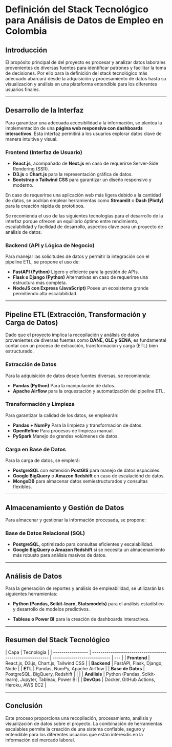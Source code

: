 # **Definición del Stack Tecnológico para Análisis de Datos de Empleo en Colombia**

## **Introducción**

El propósito principal de del proyecto es procesar y analizar datos laborales provenientes de diversas fuentes para identificar patrones y facilitar la toma de decisiones. Por ello para la definición del stack tecnológico más adecuado abarcará desde la adquisición y procesamiento de datos hasta su visualización y análisis en una plataforma entendible para los diferentes usuarios finales.

---

## **Desarrollo de la Interfaz**

Para garantizar una adecuada accesibilidad a la información, se plantea la implementación de una **página web responsiva con dashboards interactivos**. Esta interfaz permitirá a los usuarios explorar datos clave de manera intuitiva y visual.

### **Frontend (Interfaz de Usuario)**

- **React.js**, acompañado de **Next.js** en caso de requerirse Server-Side Rendering (SSR).
- **D3.js** o **Chart.js** para la representación gráfica de datos.
- **Bootstrap o Tailwind CSS** para garantizar un diseño responsivo y moderno.

En caso de requerirse una aplicación web más ligera debido a la cantidad de datos, se podrían emplear herramientas como **Streamlit** o **Dash (Plotly)** para la creación rápida de prototipos.

Se recomienda el uso de las siguientes tecnologías para el desarrollo de la interfaz porque ofrecen un equilibrio óptimo entre rendimiento, escalabilidad y facilidad de desarrollo, aspectos clave para un proyecto de análisis de datos.

### **Backend (API y Lógica de Negocio)**

Para manejar las solicitudes de datos y permitir la integración con el pipeline ETL, se propone el uso de:

- **FastAPI (Python)** Ligero y eficiente para la gestión de APIs.
- **Flask o Django (Python)** Alternativas en caso de requerirse una estructura más completa.
- **NodeJS con Express (JavaScript)** Posee un ecosistema grande permitiendo alta escalabilidad.

---

## **Pipeline ETL (Extracción, Transformación y Carga de Datos)**

Dado que el proyecto implica la recopilación y análisis de datos provenientes de diversas fuentes como **DANE, OLE y SENA**, es fundamental contar con un proceso de extracción, transformación y carga (ETL) bien estructurado.

### **Extracción de Datos**

Para la adquisición de datos desde fuentes diversas, se recomienda:

- **Pandas (Python)** Para la manipulación de datos.
- **Apache Airflow** para la orquestación y automatización del pipeline ETL.

### **Transformación y Limpieza**

Para garantizar la calidad de los datos, se emplearán:

- **Pandas + NumPy** Para la limpieza y transformación de datos.
- **OpenRefine** Para procesos de limpieza manual.
- **PySpark** Manejo de grandes volúmenes de datos.

### **Carga en Base de Datos**

Para la carga de datos, se emplerá:

- **PostgreSQL** con extensión **PostGIS** para manejo de datos espaciales.
- **Google BigQuery** o **Amazon Redshift** en caso de escalaciónd de datos.
- **MongoDB** para almacenar datos semiestructurados y consultas flexibles.

---

## **Almacenamiento y Gestión de Datos**

Para almacenar y gestionar la información procesada, se propone:

### **Base de Datos Relacional (SQL)**

- **PostgreSQL**, optimizado para consultas eficientes y escalabilidad.
- **Google BigQuery o Amazon Redshift** si se necesita un almacenamiento más robusto para análisis masivos de datos.

<!--
 ### **Almacenamiento de Archivos (Datos sin Procesar)**
- **Google Drive, AWS S3 o Google Cloud Storage** para almacenar datasets en bruto antes del procesamiento.
-->

---

## **Análisis de Datos**

Para la generación de reportes y análisis de empleabilidad, se utilizarán las siguientes herramientas:

- **Python (Pandas, Scikit-learn, Statsmodels)** para el análisis estadístico y desarrollo de modelos predictivos.
<!-- - **Jupyter Notebooks** para la exploración y prueba de datos. -->
- **Tableau o Power BI** para la creación de dashboards interactivos.

<!--

---

## **Infraestructura y DevOps**

Para garantizar la estabilidad y escalabilidad del sistema, se recomienda:

- **Docker** para la contenerización de aplicaciones y su despliegue en distintos entornos.
- **GitHub Actions / Jenkins** para la implementación de **CI/CD**.
- **Heroku, Vercel o AWS EC2** para el hosting de la web.
- **Google Cloud Functions o AWS Lambda** para la ejecución de funciones serverless.



## **Seguridad y Escalabilidad**

Para garantizar la seguridad y el acceso controlado a la información:

- **OAuth 2.0 / JWT** para autenticación y autorización de usuarios.
- **HTTPS con Let's Encrypt** para el cifrado de datos en tránsito.
- **Cloudflare** para la protección contra ataques DDoS y optimización de carga. -->

---

## **Resumen del Stack Tecnológico**

| Capa              | Tecnología                                                |
| ----------------- | --------------------------------------------------------- | ---------------------------- | --- |
| **Frontend**      | React.js, D3.js, Chart.js, Tailwind CSS                   |
| **Backend**       | FastAPI, Flask, Django, Node                              |
| **ETL**           | Pandas, NumPy, Apache Airflow                             |
| **Base de Datos** | PostgreSQL, BigQuery, Redshift                            |
| <!--              | **Almacenamiento**                                        | AWS S3, Google Cloud Storage | --> |
| **Análisis**      | Python (Pandas, Scikit-learn), Jupyter, Tableau, Power BI |
| **DevOps**        | Docker, GitHub Actions, Heroku, AWS EC2                   |

<!--
|               | **Seguridad**                                             | OAuth 2.0, JWT, HTTPS        |
-->

---

## **Conclusión**

Este proceso proporciona una recopilación, procesamiento, análisis y visualización de datos sobre el proyecto. La combinación de herramientas escalables permite la creación de una sistema confiable, seguro y entendible para los diferentes usuarios que están interesdis en la información del mercado laboral.

